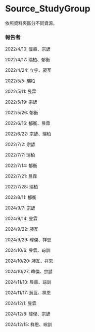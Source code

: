 # Source_StudyGroup

依照資料夾區分不同資源。


### 報告者

2022/4/10: 昱霖、宗諺

2022/4/17: 瑞柏、郁衡

2022/4/24: 立宇、昶亙

2022/5/5: 瑞柏

2022/5/11: 昱霖

2022/5/19: 宗諺

2022/5/26: 郁衡

2022/6/16: 郁衡、昱霖

2022/6/22: 宗諺、瑞柏

2022/7/2: 宗諺

2022/7/7: 瑞柏

2022/7/14: 郁衡

2022/7/21: 昱霖

2022/7/28: 瑞柏

2022/8/11: 郁衡

2024/9/7: 宗諺

2024/9/14: 昱霖

2024/9/22: 昶亙

2024/9/29: 暐傑、祥恩

2024/10/6: 昱霖、琮訓

2024/10/20: 昶亙、祥恩

2024/10/27: 暐傑、宗諺

2024/11/10: 昱霖、琮訓

2024/11/17: 昶亙、祥恩

2024/12/1: 昱霖

2024/12/8: 暐傑、宗諺

2024/12/15: 祥恩、琮訓
